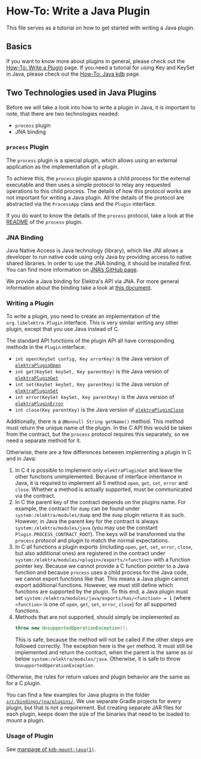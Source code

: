 # How-To: Write a Java Plugin

This file serves as a tutorial on how to get started with writing a Java plugin.

## Basics

If you want to know more about plugins in general, please check out the [How-To: Write a Plugin](/doc/tutorials/plugins.md) page.
If you need a tutorial for using Key and KeySet in Java, please check out the [How-To: Java kdb](/doc/tutorials/java-kdb.md) page.

## Two Technologies used in Java Plugins

Before we will take a look into how to write a plugin in Java, it is important to note, that there are two technologies needed:

- `process` plugin
- JNA binding

### `process` Plugin

The `process` plugin is a special plugin, which allows using an external application as the implementation of a plugin.

To achieve this, the `process` plugin spawns a child process for the external executable and then uses a simple protocol to relay any requested operations to this child process.
The details of how this protocol works are not important for writing a Java plugin.
All the details of the protocol are abstracted via the `ProcessApp` class and the `Plugin` interface.

If you do want to know the details of the `process` protocol, take a look at the [README](../../src/plugins/process/README.md) of the `process` plugin.

### JNA Binding

Java Native Access is Java technology (library), which like JNI allows a developer to run native code using only Java by providing access to native shared libraries. In order to use the JNA binding, it should be installed first. You can find more information on [JNA’s GitHub page](https://github.com/java-native-access/jna).

We provide a Java binding for Elektra's API via JNA.
For more general information about the binding take a look at [this document](java-kdb.md).

### Writing a Plugin

To write a plugin, you need to create an implementation of the `org.libelektra.Plugin` interface.
This is very similar writing any other plugin, except that you use Java instead of C.

The standard API functions of the plugin API all have corresponding methods in the `Plugin` interface:

- `int open(KeySet config, Key errorKey)` is the Java version of [`elektraPluginOpen`](https://doc.libelektra.org/api/latest/html/group__plugin.html#ga23c2eb3584e38a4d494eb8f91e5e3d8d)
- `int get(KeySet keySet, Key parentKey)` is the Java version of [`elektraPluginGet`](https://doc.libelektra.org/api/latest/html/group__plugin.html#gacb69f3441c6d84241b4362f958fbe313)
- `int set(KeySet keySet, Key parentKey)` is the Java version of [`elektraPluginSet`](https://doc.libelektra.org/api/latest/html/group__plugin.html#gae65781a1deb34efc79c8cb9d9174842c)
- `int error(KeySet keySet, Key parentKey)` is the Java version of [`elektraPluginError`](https://doc.libelektra.org/api/latest/html/group__plugin.html#gad74b35f558ac7c3262f6069c5c47dc79)
- `int close(Key parentKey)` is the Java version of [`elektraPluginClose`](https://doc.libelektra.org/api/latest/html/group__plugin.html#ga1236aefe5b2baf8b7bf636ba5aa9ea29)

Additionally, there is a `@Nonnull String getName()` method.
This method must return the unique name of the plugin.
In the C API this would be taken from the contract, but the `process` protocol requires this separately, so we need a separate method for it.

Otherwise, there are a few differences between implementing a plugin in C and in Java:

1. In C it is possible to implement only `elektraPluginGet` and leave the other functions unimplemented.
   Because of interface inheritance in Java, it is required to implement all 5 method `open`, `get`, `set`, `error` and `close`.
   Whether a method is actually supported, must be communicated via the contract.
2. In C the parent key of the contract depends on the plugins name.
   For example, the contract for `dump` can be found under `system:/elektra/modules/dump` and the `dump` plugin returns it as such.
   However, in Java the parent key for the contract is always `system:/elektra/modules/java` (you may use the constant `Plugin.PROCESS_CONTRACT_ROOT`).
   The keys will be transformed via the `process` protocol and plugin to match the normal expectations.
3. In C all functions a plugin exports (including `open`, `get`, `set`, `error`, `close`, but also additional ones) are registered in the contract under `system:/elektra/modules/<plugin>/exports/<function>` with a function pointer key.
   Because we cannot provide a C function pointer to a Java function and because `process` uses a child process for the Java code, we cannot export functions like that.
   This means a Java plugin cannot export additional functions.
   However, we must still define which functions are supported by the plugin.
   To this end, a Java plugin must set `system:/elektra/modules/java/exports/has/<function> = 1` (where `<function>` is one of `open`, `get`, `set`, `error`, `close`) for all supported functions.
4. Methods that are not supported, should simply be implemented as
   ```java
   throw new UnsupportedOperationException();
   ```
   This is safe, because the method will not be called if the other steps are followed correctly.
   The exception here is the `get` method.
   It must still be implemented and return the contract, when the parent is the same as or below `system:/elektra/modules/java`.
   Otherwise, it is safe to throw `UnsupportedOperationException`.

Otherwise, the rules for return values and plugin behavior are the same as for a C plugin.

You can find a few examples for Java plugins in the folder [`src/bindings/jna/plugins/`](../../src/bindings/jna/plugins/).
We use separate Gradle projects for every plugin, but that is not a requirement.
But creating separate JAR files for each plugin, keeps down the size of the binaries that need to be loaded to mount a plugin.

### Usage of Plugin

See [manpage of `kdb-mount-java(1)`](../help/kdb-mount-java.md).
